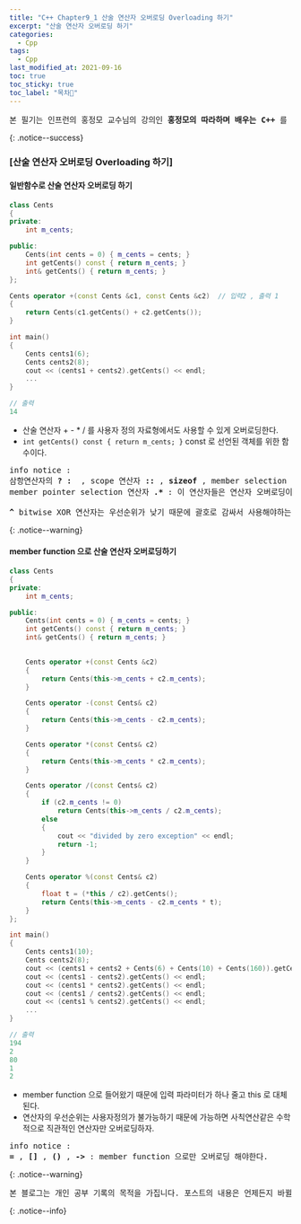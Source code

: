 ```yaml
---
title: "C++ Chapter9_1 산술 연산자 오버로딩 Overloading 하기"
excerpt: "산술 연산자 오버로딩 하기"
categories:
  - Cpp
tags:
  - Cpp
last_modified_at: 2021-09-16
toc: true
toc_sticky: true
toc_label: "목차👀"
---
```


<pre>본 필기는 인프런의 홍정모 교수님의 강의인 <b>홍정모의 따라하며 배우는 C++</b> 를 듣고 작성합니다.</pre>{: .notice--success}

### [산술 연산자 오버로딩 Overloading 하기]
#### 일반함수로 산술 연산자 오버로딩 하기
```cpp
class Cents
{
private:
    int m_cents;

public:
    Cents(int cents = 0) { m_cents = cents; }
    int getCents() const { return m_cents; }
    int& getCents() { return m_cents; }
};

Cents operator +(const Cents &c1, const Cents &c2)  // 입력2 , 출력 1
{
    return Cents(c1.getCents() + c2.getCents());
}

int main()
{
    Cents cents1(6);
    Cents cents2(8);
    cout << (cents1 + cents2).getCents() << endl;
    ...
}

// 출력
14
```
* 산술 연산자 + - * / 를 사용자 정의 자료형에서도 사용할 수 있게 오버로딩한다.
* `int getCents() const { return m_cents; }` const 로 선언된 객체를 위한 함수이다.

<pre>info notice :
삼항연산자의 <b>? :</b>  , scope 연산자 <b>::</b> , <b>sizeof</b> , member selection 연산자 <b>.</b> , 
member pointer selection 연산자 <b>.*</b> : 이 연산자들은 연산자 오버로딩이 불가능하다.

<b>^</b> bitwise XOR 연산자는 우선순위가 낮기 때문에 괄호로 감싸서 사용해야하는 경우가 많기 때문에 오버로딩하지말자.</pre>{: .notice--warning}

#### member function 으로 산술 연산자 오버로딩하기
```cpp
class Cents
{
private:
    int m_cents;

public:
    Cents(int cents = 0) { m_cents = cents; }
    int getCents() const { return m_cents; }
    int& getCents() { return m_cents; }

    
    Cents operator +(const Cents &c2)	
    {
        return Cents(this->m_cents + c2.m_cents);
    }

    Cents operator -(const Cents& c2)
    {
        return Cents(this->m_cents - c2.m_cents);
    }

    Cents operator *(const Cents& c2)
    {
        return Cents(this->m_cents * c2.m_cents);
    }

    Cents operator /(const Cents& c2)
    {
        if (c2.m_cents != 0)
            return Cents(this->m_cents / c2.m_cents);
        else
        {
            cout << "divided by zero exception" << endl;
            return -1;
        }
    }

    Cents operator %(const Cents& c2)
    {
        float t = (*this / c2).getCents();
        return Cents(this->m_cents - c2.m_cents * t);
    }
};

int main()
{
    Cents cents1(10);
    Cents cents2(8);
    cout << (cents1 + cents2 + Cents(6) + Cents(10) + Cents(160)).getCents() << endl;
    cout << (cents1 - cents2).getCents() << endl;
    cout << (cents1 * cents2).getCents() << endl;
    cout << (cents1 / cents2).getCents() << endl;
    cout << (cents1 % cents2).getCents() << endl;
    ...
}

// 출력
194
2
80
1
2
```
* member function 으로 들어왔기 때문에 입력 파라미터가 하나 줄고 this 로 대체된다.
* 연산자의 우선순위는 사용자정의가 불가능하기 때문에 가능하면 사칙연산같은 수학적으로 직관적인 연산자만 오버로딩하자.

<pre>info notice :
<b>=</b> , <b>[]</b> , <b>()</b> , <b>-></b> : member function 으로만 오버로딩 해야한다.</pre>{: .notice--warning}


<pre>본 블로그는 개인 공부 기록의 목적을 가집니다. 포스트의 내용은 언제든지 바뀔 수 있습니다.</pre>{: .notice--info}